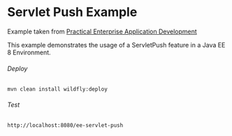 Servlet Push Example
=====================================
Example taken from [Practical Enterprise Application Development](http://www.itbuzzpress.com/ebooks/java-ee-7-development-on-wildfly.html)

This example demonstrates the usage of a ServletPush feature in a Java EE 8 Environment.

###### Deploy
```shell
mvn clean install wildfly:deploy
```
###### Test
```shell
http://localhost:8080/ee-servlet-push
```
